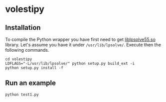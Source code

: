 # volestipy

## Installation
To compile the Python wrapper you have first need to get  [liblpsolve55.so](https://sourceforge.net/projects/lpsolve/) library. Let's assume you have it under `/usr/lib/lpsolve/`. Execute then the following commands.

```
cd volestipy
LDFLAGS="-L/usr/lib/lpsolve/" python setup.py build_ext -i
python setup.py install -f
```

## Run an example

```
python test1.py
```
